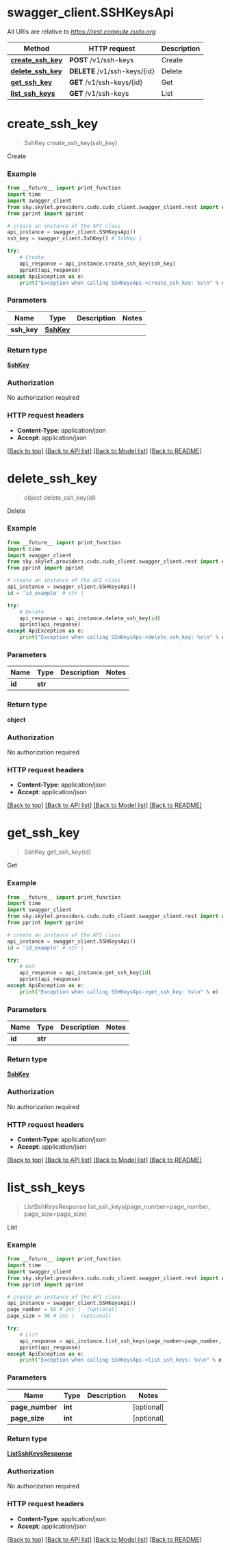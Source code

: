 # swagger_client.SSHKeysApi

All URIs are relative to *https://rest.compute.cudo.org*

Method | HTTP request | Description
------------- | ------------- | -------------
[**create_ssh_key**](SSHKeysApi.md#create_ssh_key) | **POST** /v1/ssh-keys | Create
[**delete_ssh_key**](SSHKeysApi.md#delete_ssh_key) | **DELETE** /v1/ssh-keys/{id} | Delete
[**get_ssh_key**](SSHKeysApi.md#get_ssh_key) | **GET** /v1/ssh-keys/{id} | Get
[**list_ssh_keys**](SSHKeysApi.md#list_ssh_keys) | **GET** /v1/ssh-keys | List


# **create_ssh_key**
> SshKey create_ssh_key(ssh_key)

Create

### Example
```python
from __future__ import print_function
import time
import swagger_client
from sky.skylet.providers.cudo.cudo_client.swagger_client.rest import ApiException
from pprint import pprint

# create an instance of the API class
api_instance = swagger_client.SSHKeysApi()
ssh_key = swagger_client.SshKey() # SshKey | 

try:
    # Create
    api_response = api_instance.create_ssh_key(ssh_key)
    pprint(api_response)
except ApiException as e:
    print("Exception when calling SSHKeysApi->create_ssh_key: %s\n" % e)
```

### Parameters

Name | Type | Description  | Notes
------------- | ------------- | ------------- | -------------
 **ssh_key** | [**SshKey**](SshKey.md)|  | 

### Return type

[**SshKey**](SshKey.md)

### Authorization

No authorization required

### HTTP request headers

 - **Content-Type**: application/json
 - **Accept**: application/json

[[Back to top]](#) [[Back to API list]](../README.md#documentation-for-api-endpoints) [[Back to Model list]](../README.md#documentation-for-models) [[Back to README]](../README.md)

# **delete_ssh_key**
> object delete_ssh_key(id)

Delete

### Example
```python
from __future__ import print_function
import time
import swagger_client
from sky.skylet.providers.cudo.cudo_client.swagger_client.rest import ApiException
from pprint import pprint

# create an instance of the API class
api_instance = swagger_client.SSHKeysApi()
id = 'id_example' # str | 

try:
    # Delete
    api_response = api_instance.delete_ssh_key(id)
    pprint(api_response)
except ApiException as e:
    print("Exception when calling SSHKeysApi->delete_ssh_key: %s\n" % e)
```

### Parameters

Name | Type | Description  | Notes
------------- | ------------- | ------------- | -------------
 **id** | **str**|  | 

### Return type

**object**

### Authorization

No authorization required

### HTTP request headers

 - **Content-Type**: application/json
 - **Accept**: application/json

[[Back to top]](#) [[Back to API list]](../README.md#documentation-for-api-endpoints) [[Back to Model list]](../README.md#documentation-for-models) [[Back to README]](../README.md)

# **get_ssh_key**
> SshKey get_ssh_key(id)

Get

### Example
```python
from __future__ import print_function
import time
import swagger_client
from sky.skylet.providers.cudo.cudo_client.swagger_client.rest import ApiException
from pprint import pprint

# create an instance of the API class
api_instance = swagger_client.SSHKeysApi()
id = 'id_example' # str | 

try:
    # Get
    api_response = api_instance.get_ssh_key(id)
    pprint(api_response)
except ApiException as e:
    print("Exception when calling SSHKeysApi->get_ssh_key: %s\n" % e)
```

### Parameters

Name | Type | Description  | Notes
------------- | ------------- | ------------- | -------------
 **id** | **str**|  | 

### Return type

[**SshKey**](SshKey.md)

### Authorization

No authorization required

### HTTP request headers

 - **Content-Type**: application/json
 - **Accept**: application/json

[[Back to top]](#) [[Back to API list]](../README.md#documentation-for-api-endpoints) [[Back to Model list]](../README.md#documentation-for-models) [[Back to README]](../README.md)

# **list_ssh_keys**
> ListSshKeysResponse list_ssh_keys(page_number=page_number, page_size=page_size)

List

### Example
```python
from __future__ import print_function
import time
import swagger_client
from sky.skylet.providers.cudo.cudo_client.swagger_client.rest import ApiException
from pprint import pprint

# create an instance of the API class
api_instance = swagger_client.SSHKeysApi()
page_number = 56 # int |  (optional)
page_size = 56 # int |  (optional)

try:
    # List
    api_response = api_instance.list_ssh_keys(page_number=page_number, page_size=page_size)
    pprint(api_response)
except ApiException as e:
    print("Exception when calling SSHKeysApi->list_ssh_keys: %s\n" % e)
```

### Parameters

Name | Type | Description  | Notes
------------- | ------------- | ------------- | -------------
 **page_number** | **int**|  | [optional] 
 **page_size** | **int**|  | [optional] 

### Return type

[**ListSshKeysResponse**](ListSshKeysResponse.md)

### Authorization

No authorization required

### HTTP request headers

 - **Content-Type**: application/json
 - **Accept**: application/json

[[Back to top]](#) [[Back to API list]](../README.md#documentation-for-api-endpoints) [[Back to Model list]](../README.md#documentation-for-models) [[Back to README]](../README.md)

